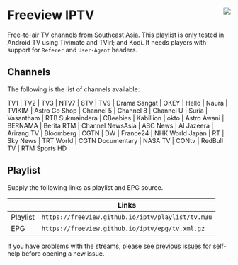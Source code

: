 # Freeview IPTV <img align="right" src="https://freeview.github.io/iptv/tv.png">

[Free-to-air](https://en.wikipedia.org/wiki/Free-to-air) TV channels from Southeast Asia. This playlist is only tested in Android TV using Tivimate and TVirl; and Kodi. It needs players with support for `Referer` and `User-Agent` headers.

## Channels

The following is the list of channels available:

TV1 | TV2 | TV3 | NTV7 | 8TV | TV9 | Drama Sangat | OKEY | Hello | Naura | TVIKIM | Astro Go Shop  | Channel 5  | Channel 8  | Channel U  | Suria  | Vasantham  | RTB Sukmaindera | CBeebies | Kabillion | okto | Astro Awani  | BERNAMA  | Berita RTM | Channel NewsAsia  | ABC News | Al Jazeera | Arirang TV | Bloomberg  | CGTN | DW | France24 | NHK World Japan | RT | Sky News | TRT World | CGTN Documentary | NASA TV | CONtv | RedBull TV | RTM Sports HD

## Playlist

Supply the following links as playlist and EPG source.

||Links|
|-|-|
|Playlist|`https://freeview.github.io/iptv/playlist/tv.m3u`|
|EPG|`https://freeview.github.io/iptv/epg/tv.xml.gz`|

If you have problems with the streams, please see [previous issues](https://github.com/freeview/iptv/issues?q=is%3Aissue+is%3Aclosed) for self-help before opening a new issue.
